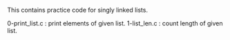This contains practice code for singly linked lists.

0-print_list.c : print elements of given list.
1-list_len.c : count length of given list.
